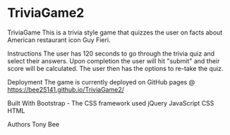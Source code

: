 # TriviaGame2
TriviaGame
This is a trivia style game that quizzes the user on facts about American restaurant icon Guy Fieri.

Instructions
The user has 120 seconds to go through the trivia quiz and select their answers. Upon completion the user will hit "submit" and their score will be calculated. The user then has the options to re-take the quiz.

Deployment
The game is currently deployed on GitHub pages @ https://bee25141.github.io/TriviaGame2/

Built With
Bootstrap - The CSS framework used
jQuery
JavaScript
CSS
HTML

Authors
Tony Bee